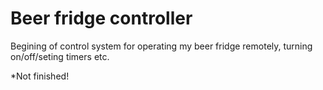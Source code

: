 # Beer fridge controller

Begining of control system for operating my beer fridge remotely, turning on/off/seting timers etc.

*Not finished!
